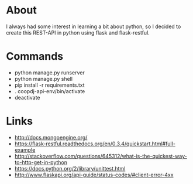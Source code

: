 # About
I always had some interest in learning a bit about python, so I decided to create this REST-API in python using flask
and flask-restful.


# Commands
 - python manage.py runserver
 - python manage.py shell
 - pip install -r requirements.txt
 - . coopdj-api-env/bin/activate
 - deactivate

# Links
 - http://docs.mongoengine.org/
 - https://flask-restful.readthedocs.org/en/0.3.4/quickstart.html#full-example
 - http://stackoverflow.com/questions/645312/what-is-the-quickest-way-to-http-get-in-python
 - https://docs.python.org/2/library/unittest.html
 - http://www.flaskapi.org/api-guide/status-codes/#client-error-4xx
